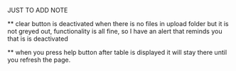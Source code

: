 

JUST TO ADD NOTE 

** clear button is deactivated when there is no files in upload folder but it is not greyed out, functionality is all fine, so I have an alert that reminds you that is is deactivated



** when you press help button after table is displayed it will stay there until you refresh the page. 


